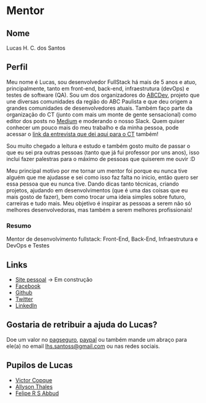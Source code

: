 # Mentor

## Nome

Lucas H. C. dos Santos

## Perfil

Meu nome é Lucas, sou desenvolvedor FullStack há mais de 5 anos e atuo, principalmente, tanto em front-end, back-end, infraestrutura (devOps) e testes de software (QA). Sou um dos organizadores do [ABCDev](2017.abcdevelopers.org), projeto que une diversas comunidades da região do ABC Paulista e que deu origem a grandes comunidades de desenvolvedores atuais. Também faço parte da organização do CT (junto com mais um monte de gente sensacional) como editor dos posts no [Medium](https://medium.com/trainingcenter/) e moderando o nosso Slack. Quem quiser conhecer um pouco mais do meu trabalho e da minha pessoa, pode acessar o [link da entrevista que dei aqui para o CT](https://medium.com/trainingcenter/como-%C3%A9-trabalhar-como-fullstack-developer-por-lucas-santos-c750c6cc4077) também!

Sou muito chegado a leitura e estudo e também gosto muito de passar o que eu sei pra outras pessoas (tanto que já fui professor por uns anos), isso inclui fazer palestras para o máximo de pessoas que quiserem me ouvir :D

Meu principal motivo por me tornar um mentor foi porque eu nunca tive alguém que me ajudasse e sei como isso faz falta no inicio, então quero ser essa pessoa que eu nunca tive. Dando dicas tanto técnicas, criando projetos, ajudando em desenvolvimentos (que é uma das coisas que eu mais gosto de fazer), bem como trocar uma ideia simples sobre futuro, carreiras e tudo mais. Meu objetivo é inspirar as pessoas a serem não só melhores desenvolvedoras, mas também a serem melhores profissionais!

### Resumo

Mentor de desenvolvimento fullstack: Front-End, Back-End, Infraestrutura e DevOps e Testes

## Links

* [Site pessoal](http://lsantos.me) -> Em construção
* [Facebook](https://www.facebook.com/lhs.santoss)
* [Github](https://github.com/khaosdoctor)
* [Twitter](https://twitter.com/_StaticVoid)
* [LinkedIn](https://www.linkedin.com/in/lhs-santos/)

## Gostaria de retribuir a ajuda do Lucas?

Doe um valor no [pagseguro](https://pag.ae/bblYF88), [paypal](https://www.paypal.com/cgi-bin/webscr?cmd=_s-xclick&hosted_button_id=25FDHU9XUD7UL) ou também mande um abraço para ele(a) no email [lhs.santoss@gmail.com](mailto:lhs.santoss@gmail.com) ou nas redes sociais.

## Pupilos de Lucas

- [Victor Copque](../../pupils/profiles/victorcopque.md)
- [Allyson Thales](../../pupils/profiles/AllysonThales.md)
- [Felipe R S Abbud](../../pupils/profiles/FelipeRSAbbud.md)